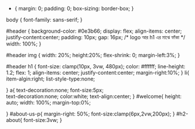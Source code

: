 * {
    margin: 0;
    padding: 0;
    box-sizing: border-box;
}

body {
    font-family: sans-serif;
}

#header {
    background-color: #0e3b66;
    display: flex;
    align-items: center;
    justify-content:center;
    padding: 10px;
    gap: 16px;
     /* logo আর h1 এর মাঝে ফাঁকা */
    width: 100%;
}

#header img {
    width: 20%;
    height:20%;
    flex-shrink: 0;
    margin-left:3%;
}

#header h1 {
    font-size: clamp(10px, 3vw, 480px);
    color: #ffffff;
    line-height: 1.2;
    flex: 1;
    align-items: center;
    justify-content:center;
    margin-right:10%;
}
li{
    item-algin:right;
    list-style-type:none;
    
    
}
a{
    text-decoration:none;
    font-size:5px;               
               text-decoration:none;
               color:white;
               text-align:center;
}
#welcome{
    height: auto;
    width: 100%;
    margin-top:0%;
    
}
#about-us-p{
    margin-right: 50%;
    font-size:clamp(6px,2vw,200px);
}
#h2-about{
    font-size:3vw;
}
